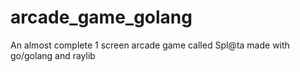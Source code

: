 # arcade_game_golang
An almost complete 1 screen arcade game called Spl@ta made with go/golang and raylib

